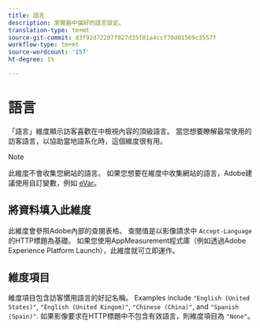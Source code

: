 ```yaml
---
title: 語言
description: 瀏覽器中偏好的語言設定。
translation-type: tm+mt
source-git-commit: d3f92d72207f027d35f81a4ccf70d01569c3557f
workflow-type: tm+mt
source-wordcount: '157'
ht-degree: 1%

---
```



# 語言

「語言」維度顯示訪客喜歡在中檢視內容的頂級語言。 當您想要瞭解最常使用的訪客語言，以協助當地語系化時，這個維度很有用。

>[!NOTE]
>
>此維度不會收集您網站的語言。 如果您想要在維度中收集網站的語言，Adobe建議使用自訂變數，例如 [eVar](evar.md)。

## 將資料填入此維度

此維度會參照Adobe內部的查閱表格。 查閱值是以影像請求中 `Accept-Language` 的HTTP標題為基礎。 如果您使用AppMeasurement程式庫（例如透過Adobe Experience Platform Launch），此維度就可立即運作。

## 維度項目

維度項目包含訪客慣用語言的好記名稱。 Examples include `"English (United States)"`, `"English (United Kingom)"`, `"Chinese (China)"`, and `"Spanish (Spain)"`. 如果影像要求在HTTP標題中不包含有效語言，則維度項目為 `"None"`。
